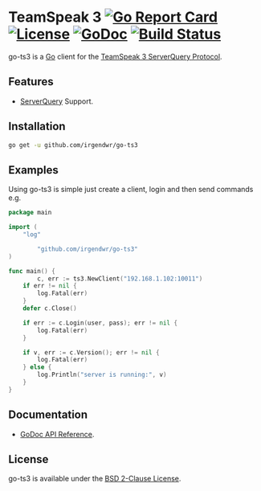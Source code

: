 # TeamSpeak 3 [![Go Report Card](https://goreportcard.com/badge/github.com/irgendwr/go-ts3)](https://goreportcard.com/report/github.com/irgendwr/go-ts3) [![License](https://img.shields.io/badge/license-BSD-blue.svg)](https://github.com/irgendwr/go-ts3/blob/master/LICENSE) [![GoDoc](https://godoc.org/github.com/irgendwr/go-ts3?status.svg)](https://godoc.org/github.com/irgendwr/go-ts3) [![Build Status](https://travis-ci.org/irgendwr/go-ts3.svg?branch=master)](https://travis-ci.org/irgendwr/go-ts3)

go-ts3 is a [Go](http://golang.org/) client for the [TeamSpeak 3 ServerQuery Protocol](http://media.teamspeak.com/ts3_literature/TeamSpeak%203%20Server%20Query%20Manual.pdf).

Features
--------
* [ServerQuery](http://media.teamspeak.com/ts3_literature/TeamSpeak%203%20Server%20Query%20Manual.pdf) Support.

Installation
------------
```sh
go get -u github.com/irgendwr/go-ts3
```

Examples
--------

Using go-ts3 is simple just create a client, login and then send commands e.g.
```go
package main

import (
	"log"

        "github.com/irgendwr/go-ts3"
)

func main() {
        c, err := ts3.NewClient("192.168.1.102:10011")
	if err != nil {
		log.Fatal(err)
	}
	defer c.Close()

	if err := c.Login(user, pass); err != nil {
		log.Fatal(err)
	}

	if v, err := c.Version(); err != nil {
		log.Fatal(err)
	} else {
		log.Println("server is running:", v)
	}
}
```

Documentation
-------------
- [GoDoc API Reference](http://godoc.org/github.com/irgendwr/go-ts3).

License
-------
go-ts3 is available under the [BSD 2-Clause License](https://opensource.org/licenses/BSD-2-Clause).
```
